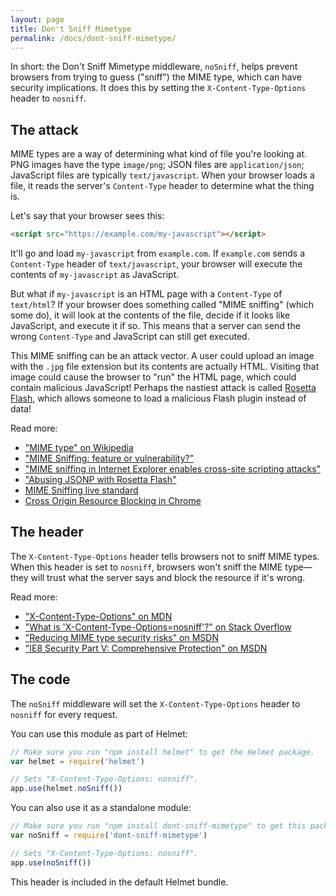 ```yaml
---
layout: page
title: Don't Sniff Mimetype
permalink: /docs/dont-sniff-mimetype/
---
```


In short: the Don't Sniff Mimetype middleware, `noSniff`, helps prevent browsers from trying to guess ("sniff") the MIME type, which can have security implications. It does this by setting the `X-Content-Type-Options` header to `nosniff`.

The attack
----------

MIME types are a way of determining what kind of file you're looking at. PNG images have the type `image/png`; JSON files are `application/json`; JavaScript files are typically `text/javascript`. When your browser loads a file, it reads the server's `Content-Type` header to determine what the thing is.

Let's say that your browser sees this:

```html
<script src="https://example.com/my-javascript"></script>
```

It'll go and load `my-javascript` from `example.com`. If `example.com` sends a `Content-Type` header of `text/javascript`, your browser will execute the contents of `my-javascript` as JavaScript.

But what if `my-javascript` is an HTML page with a `Content-Type` of `text/html`? If your browser does something called "MIME sniffing" (which some do), it will look at the contents of the file, decide if it looks like JavaScript, and execute it if so. This means that a server can send the wrong `Content-Type` and JavaScript can still get executed.

This MIME sniffing can be an attack vector. A user could upload an image with the `.jpg` file extension but its contents are actually HTML. Visiting that image could cause the browser to "run" the HTML page, which could contain malicious JavaScript! Perhaps the nastiest attack is called [Rosetta Flash](https://miki.it/blog/2014/7/8/abusing-jsonp-with-rosetta-flash/), which allows someone to load a malicious Flash plugin instead of data!

Read more:

- ["MIME type" on Wikipedia](https://en.wikipedia.org/wiki/Media_type)
- ["MIME Sniffing: feature or vulnerability?"](https://blog.fox-it.com/2012/05/08/mime-sniffing-feature-or-vulnerability/)
- ["MIME sniffing in Internet Explorer enables cross-site scripting attacks"](http://www.h-online.com/security/features/Risky-MIME-sniffing-in-Internet-Explorer-746229.html)
- ["Abusing JSONP with Rosetta Flash"](https://miki.it/blog/2014/7/8/abusing-jsonp-with-rosetta-flash/)
- [MIME Sniffing live standard](https://mimesniff.spec.whatwg.org/)
- [Cross Origin Resource Blocking in Chrome](https://developers.google.com/web/updates/2018/07/site-isolation)

The header
----------

The `X-Content-Type-Options` header tells browsers not to sniff MIME types. When this header is set to `nosniff`, browsers won't sniff the MIME type—they will trust what the server says and block the resource if it's wrong.

Read more:

- ["X-Content-Type-Options" on MDN](https://developer.mozilla.org/en-US/docs/Web/HTTP/Headers/X-Content-Type-Options)
- ["What is 'X-Content-Type-Options=nosniff'?" on Stack Overflow](https://stackoverflow.com/questions/18337630/)
- ["Reducing MIME type security risks" on MSDN](https://msdn.microsoft.com/en-us/library/gg622941(v=vs.85).aspx)
- ["IE8 Security Part V: Comprehensive Protection" on MSDN](https://blogs.msdn.microsoft.com/ie/2008/07/02/ie8-security-part-v-comprehensive-protection/)

The code
--------

The `noSniff` middleware will set the `X-Content-Type-Options` header to `nosniff` for every request.

You can use this module as part of Helmet:

```javascript
// Make sure you run "npm install helmet" to get the Helmet package.
var helmet = require('helmet')

// Sets "X-Content-Type-Options: nosniff".
app.use(helmet.noSniff())
```

You can also use it as a standalone module:

```javascript
// Make sure you run "npm install dont-sniff-mimetype" to get this package.
var noSniff = require('dont-sniff-mimetype')

// Sets "X-Content-Type-Options: nosniff".
app.use(noSniff())
```

This header is included in the default Helmet bundle.
